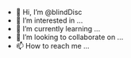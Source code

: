 - 👋 Hi, I’m @blindDisc
- 👀 I’m interested in ...
- 🌱 I’m currently learning ...
- 💞️ I’m looking to collaborate on ...
- 📫 How to reach me ...

<!---
blindDisc/blindDisc is a ✨ special ✨ repository because its `README.md` (this file) appears on your GitHub profile.
You can click the Preview link to take a look at your changes.
--->
